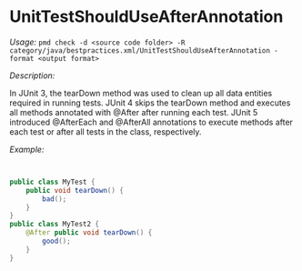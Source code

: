 
# UnitTestShouldUseAfterAnnotation

*Usage:* 
`pmd check -d <source code folder> -R category/java/bestpractices.xml/UnitTestShouldUseAfterAnnotation -format <output format>`

*Description:*

In JUnit 3, the tearDown method was used to clean up all data entities required in running tests.
JUnit 4 skips the tearDown method and executes all methods annotated with @After after running each test.
JUnit 5 introduced @AfterEach and @AfterAll annotations to execute methods after each test or after all tests in the class, respectively.
        

*Example:*
```java


public class MyTest {
    public void tearDown() {
        bad();
    }
}
public class MyTest2 {
    @After public void tearDown() {
        good();
    }
}

        
```